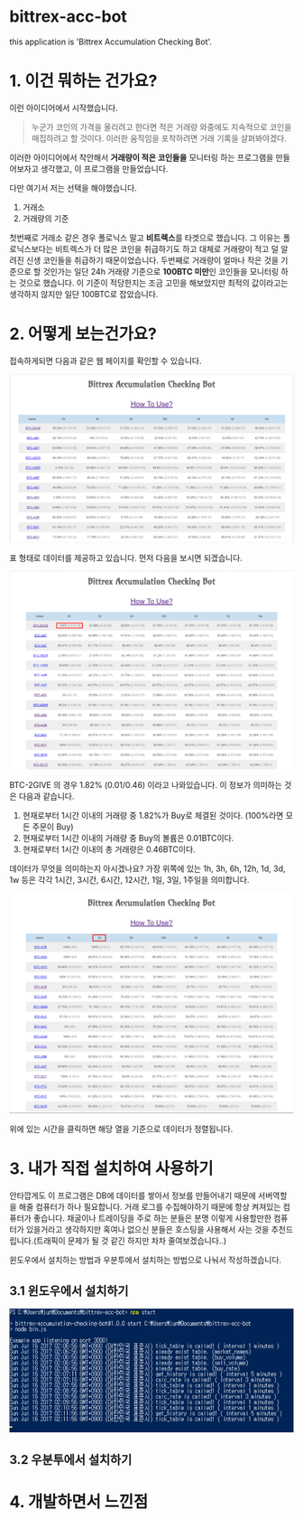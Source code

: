 # bittrex-acc-bot
this application is 'Bittrex Accumulation Checking Bot'.

# 1. 이건 뭐하는 건가요?
이런 아이디어에서 시작했습니다.

> 누군가 코인의 가격을 올리려고 한다면 적은 거래량 와중에도 지속적으로 코인을 매집하려고 할 것이다. 이러한 움직임을 포착하려면 거래 기록을 살펴봐야겠다.

이러한 아이디어에서 착안해서 **거래량이 적은 코인들을** 모니터링 하는 프로그램을 만들어보자고 생각했고, 이 프로그램을 만들었습니다.

다만 여기서 저는 선택을 해야했습니다.

1. 거래소
2. 거래량의 기준

첫번째로 거래소 같은 경우 폴로닉스 말고 **비트렉스**를 타겟으로 했습니다. 그 이유는 폴로닉스보다는 비트렉스가 더 많은 코인을 취급하기도 하고 대체로 거래량이 적고 덜 알려진 신생 코인들을 취급하기 때문이었습니다.
두번째로 거래량이 얼마나 작은 것을 기준으로 할 것인가는 일단 24h 거래량 기준으로 **100BTC 미만**인 코인들을 모니터링 하는 것으로 했습니다. 이 기준이 적당한지는 조금 고민을 해보았지만 최적의 값이라고는 생각하지 않지만 일단 100BTC로 잡았습니다.

# 2. 어떻게 보는건가요?
접속하게되면 다음과 같은 웹 페이지를 확인할 수 있습니다.

![alt text](https://github.com/lleellee0/images/blob/master/screenshot_1.png)

표 형태로 데이터를 제공하고 있습니다. 먼저 다음을 보시면 되겠습니다.

![alt text](https://github.com/lleellee0/images/blob/master/screenshot_3.png)

BTC-2GIVE 의 경우 1.82% (0.01/0.46) 이라고 나와있습니다.
이 정보가 의미하는 것은 다음과 같습니다.

1. 현재로부터 1시간 이내의 거래량 중 1.82%가 Buy로 체결된 것이다. (100%라면 모든 주문이 Buy)
2. 현재로부터 1시간 이내의 거래량 중 Buy의 볼륨은 0.01BTC이다.
3. 현재로부터 1시간 이내의 총 거래량은 0.46BTC이다.

데이터가 무엇을 의미하는지 아시겠나요? 가장 위쪽에 있는 1h, 3h, 6h, 12h, 1d, 3d, 1w 등은 각각 1시간, 3시간, 6시간, 12시간, 1일, 3일, 1주일을 의미합니다.

![alt text](https://github.com/lleellee0/images/blob/master/screenshot_4.png)

위에 있는 시간을 클릭하면 해당 열을 기준으로 데이터가 정렬됩니다.

# 3. 내가 직접 설치하여 사용하기
안타깝게도 이 프로그램은 DB에 데이터를 쌓아서 정보를 만들어내기 때문에 서버역할을 해줄 컴퓨터가 하나 필요합니다. 거래 로그를 수집해야하기 때문에 항상 켜져있는 컴퓨터가 좋습니다. 채굴이나 트레이딩을 주로 하는 분들은 분명 이렇게 사용할만한 컴퓨터가 있을거라고 생각하지만 혹여나 없으신 분들은 호스팅을 사용해서 사는 것을 추천드립니다.(트래픽이 문제가 될 것 같긴 하지만 차차 줄여보겠습니다..)

윈도우에서 설치하는 방법과 우분투에서 설치하는 방법으로 나눠서 작성하겠습니다.

## 3.1 윈도우에서 설치하기

![alt text](https://github.com/lleellee0/images/blob/master/screenshot_2.png)

## 3.2 우분투에서 설치하기

# 4. 개발하면서 느낀점

